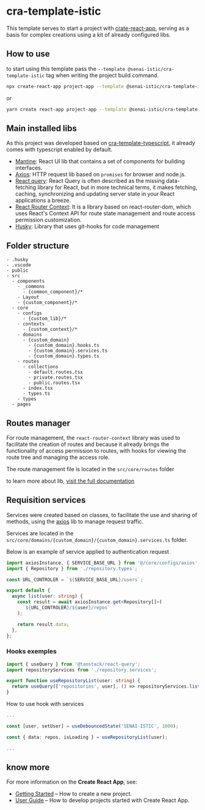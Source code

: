 # cra-template-istic

This template serves to start a project with [crate-react-app](https://create-react-app.dev/), serving as a basis for complex creations using a kit of already configured libs.

## How to use

to start using this template pass the `--template @senai-istic/cra-template-istic` tag when writing the project build command.

```sh
npx create-react-app project-app --template @senai-istic/cra-template-istic
```

or

```sh
yarn create react-app project-app --template @senai-istic/cra-template-istic
```

## Main installed libs

As this project was developed based on [cra-template-typescript](https://www.npmjs.com/package/cra-template-typescript), it already comes with typescript enabled by default.

- [Mantine](https://mantine.dev/): React UI lib that contains a set of components for building interfaces.
- [Axios](https://github.com/axios/axios): HTTP request lib based on `promises` for browser and node.js.
- [React query](https://tanstack.com/query/v4/docs/overview): React Query is often described as the missing data-fetching library for React, but in more technical terms, it makes fetching, caching, synchronizing and updating server state in your React applications a breeze.
- [React Router Context](https://www.npmjs.com/package/react-router-context): It is a library based on react-router-dom, which uses React's Context API for route state management and route access permission customization.
- [Husky](https://typicode.github.io/husky/#/): Library that uses git-hooks for code management

## Folder structure

```
- .husky
- .vscode
- public
- src
  - components
    - _commons
      - {common_component}/*
    - Layout
    - {custom_component}/*
  - core
    - configs
      - {custom_lib}/*
    - contexts
      - {custom_context}/*
    - domains
      - {custom_domain}
        - {custom_domain}.hooks.ts
        - {custom_domain}.services.ts
        - {custom_domain}.types.ts
    - routes
      - collections
        - default.routes.tsx
        - private.routes.tsx
        - public.routes.tsx
      - index.tsx
      - types.ts
    - types
  - pages
```

## Routes manager

For route management, the `react-router-context` library was used to facilitate the creation of routes and because it already brings the functionality of access permission to routes, with hooks for viewing the route tree and managing the access role.

The route management file is located in the `src/core/routes` folder

to learn more about lib, [visit the full documentation](https://www.npmjs.com/package/react-router-context)

## Requisition services

Services were created based on classes, to facilitate the use and sharing of methods, using the [axios](https://github.com/axios/axios) lib to manage request traffic.

Services are located in the `src/core/domains/{custom_domain}/{custom_domain}.services.ts` folder.

Below is an example of service applied to authentication request

```ts
import axiosInstance, { SERVICE_BASE_URL } from '@/core/configs/axios';
import { Repository } from './repository.types';

const URL_CONTROLER = `${SERVICE_BASE_URL}/users`;

export default {
  async list(user: string) {
    const result = await axiosInstance.get<Repository[]>(
      `${URL_CONTROLER}/${user}/repos`
    );

    return result.data;
  },
};
```

### Hooks exemples

```ts
import { useQuery } from '@tanstack/react-query';
import repositoryServices from './repository.services';

export function useRepositoryList(user: string) {
  return useQuery(['repositories', user], () => repositoryServices.list(user));
}
```

How to use hook with services

```ts
...

const [user, setUser] = useDebouncedState('SENAI-ISTIC', 1000);

const { data: repos, isLoading } = useRepositoryList(user);

...
```

## know more

For more information on the **Create React App**, see:

- [Getting Started](https://create-react-app.dev/docs/getting-started) – How to create a new project.
- [User Guide](https://create-react-app.dev) – How to develop projects started with Create React App.
